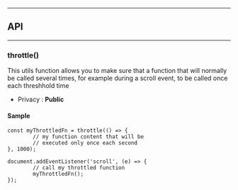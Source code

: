 


-----------------------------
## API
-----------------------------

### throttle()
This utils function allows you to make sure that a function that will normally be called
several times, for example during a scroll event, to be called once each threshhold time

- Privacy : **Public**




#### Sample
```language-undefined
const myThrottledFn = throttle(() => {
		// my function content that will be
		// executed only once each second
}, 1000);

document.addEventListener('scroll', (e) => {
		// call my throttled function
		myThrottledFn();
});

```


